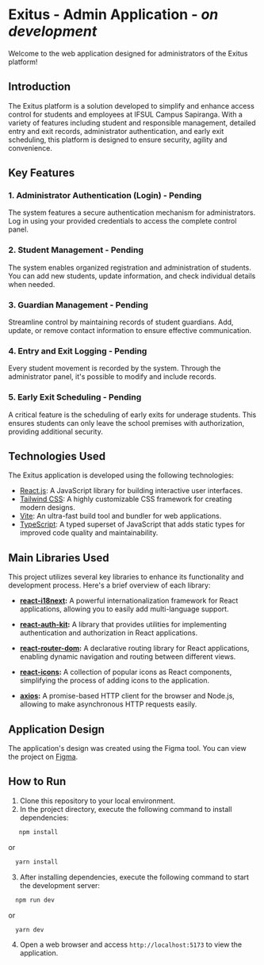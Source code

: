 # Exitus - Admin Application - *on development*

Welcome to the web application designed for administrators of the Exitus platform!

## Introduction

The Exitus platform is a solution developed to simplify and enhance access control for students and employees at IFSUL Campus Sapiranga. With a variety of features including student and responsible management, detailed entry and exit records, administrator authentication, and early exit scheduling, this platform is designed to ensure security, agility and convenience.

## Key Features

### 1. Administrator Authentication (Login) - Pending

The system features a secure authentication mechanism for administrators. Log in using your provided credentials to access the complete control panel.

### 2. Student Management - Pending

The system enables organized registration and administration of students. You can add new students, update information, and check individual details when needed.

### 3. Guardian Management - Pending

Streamline control by maintaining records of student guardians. Add, update, or remove contact information to ensure effective communication.

### 4. Entry and Exit Logging - Pending

Every student movement is recorded by the system. Through the administrator panel, it's possible to modify and include records.

### 5. Early Exit Scheduling - Pending

A critical feature is the scheduling of early exits for underage students. This ensures students can only leave the school premises with authorization, providing additional security.

## Technologies Used

The Exitus application is developed using the following technologies:

- [React.js](https://reactjs.org/): A JavaScript library for building interactive user interfaces.
- [Tailwind CSS](https://tailwindcss.com/): A highly customizable CSS framework for creating modern designs.
- [Vite](https://vitejs.dev/): An ultra-fast build tool and bundler for web applications.
- [TypeScript](https://www.typescriptlang.org/): A typed superset of JavaScript that adds static types for improved code quality and maintainability.

## Main Libraries Used

This project utilizes several key libraries to enhance its functionality and development process. Here's a brief overview of each library:

- **[react-i18next](https://github.com/i18next/react-i18next):** A powerful internationalization framework for React applications, allowing you to easily add multi-language support.

- **[react-auth-kit](https://github.com/react-auth-kit/react-auth-kit):** A library that provides utilities for implementing authentication and authorization in React applications.

- **[react-router-dom](https://github.com/ReactTraining/react-router):** A declarative routing library for React applications, enabling dynamic navigation and routing between different views.

- **[react-icons](https://react-icons.github.io/react-icons/):** A collection of popular icons as React components, simplifying the process of adding icons to the application.

- **[axios](https://github.com/axios/axios):** A promise-based HTTP client for the browser and Node.js, allowing to make asynchronous HTTP requests easily.

## Application Design

The application's design was created using the Figma tool. You can view the project on [Figma](https://www.figma.com/file/ZBO2o7c91A7X5hyK5vlEcf/Projetos?type=design&node-id=111-172&mode=design).

## How to Run

1. Clone this repository to your local environment.
2. In the project directory, execute the following command to install dependencies:
```javascript
   npm install
```
or 
```javascript
  yarn install
```
3. After installing dependencies, execute the following command to start the development server:
```javascript
  npm run dev
```
or
```javascript
  yarn dev
```
4. Open a web browser and access `http://localhost:5173` to view the application.
